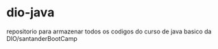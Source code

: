 # dio-java
repositorio para armazenar todos os codigos do curso de java basico da DIO/santanderBootCamp

